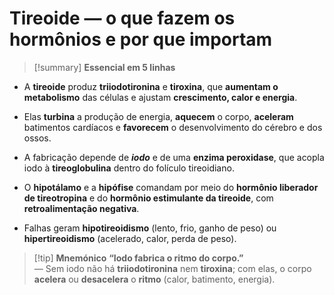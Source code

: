 # Tireoide — o que fazem os hormônios e por que importam

> [!summary] **Essencial em 5 linhas**
- A **tireoide** produz **triiodotironina** e **tiroxina**, que **aumentam o metabolismo** das células e ajustam **crescimento, calor e energia**.

- Elas **turbina** a produção de energia, **aquecem** o corpo, **aceleram** batimentos cardíacos e **favorecem** o desenvolvimento do cérebro e dos ossos.

- A fabricação depende de ***iodo*** e de uma **enzima peroxidase**, que acopla iodo à **tireoglobulina** dentro do folículo tireoidiano.

- O **hipotálamo** e a **hipófise** comandam por meio do **hormônio liberador de tireotropina** e do **hormônio estimulante da tireoide**, com **retroalimentação negativa**.

- Falhas geram **hipotireoidismo** (lento, frio, ganho de peso) ou **hipertireoidismo** (acelerado, calor, perda de peso).


> [!tip] **Mnemónico**
**“Iodo fabrica o ritmo do corpo.”**  
— Sem iodo não há **triiodotironina** nem **tiroxina**; com elas, o corpo **acelera** ou **desacelera** o **ritmo** (calor, batimento, energia).
